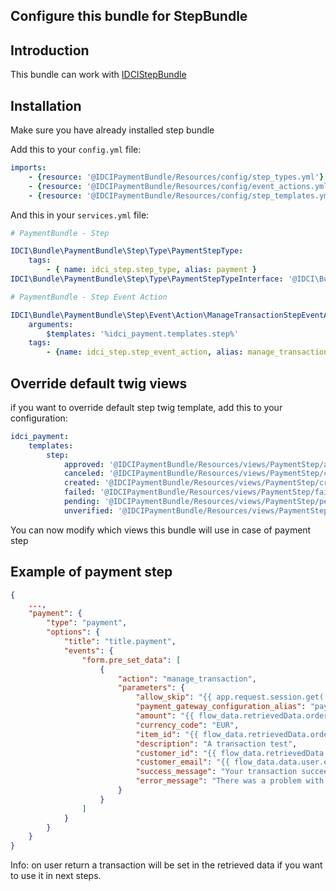 Configure this bundle for StepBundle
------------------------------------

## Introduction

This bundle can work with [IDCIStepBundle](https://github.com/IDCI-Consulting/StepBundle)

## Installation

Make sure you have already installed step bundle

Add this to your ```config.yml``` file:

```yaml
imports:
    - {resource: '@IDCIPaymentBundle/Resources/config/step_types.yml'}
    - {resource: '@IDCIPaymentBundle/Resources/config/event_actions.yml'}
    - {resource: '@IDCIPaymentBundle/Resources/config/step_templates.yml'}
```

And this in your ```services.yml``` file:
```yaml
# PaymentBundle - Step

IDCI\Bundle\PaymentBundle\Step\Type\PaymentStepType:
    tags:
        - { name: idci_step.step_type, alias: payment }
IDCI\Bundle\PaymentBundle\Step\Type\PaymentStepTypeInterface: '@IDCI\Bundle\PaymentBundle\Step\Type\PaymentStepType'

# PaymentBundle - Step Event Action

IDCI\Bundle\PaymentBundle\Step\Event\Action\ManageTransactionStepEventAction:
    arguments:
        $templates: '%idci_payment.templates.step%'
    tags:
        - {name: idci_step.step_event_action, alias: manage_transaction}
```

## Override default twig views

if you want to override default step twig template, add this to your configuration:

```yaml
idci_payment:
    templates:
        step:
            approved: '@IDCIPaymentBundle/Resources/views/PaymentStep/approved.html.twig'
            canceled: '@IDCIPaymentBundle/Resources/views/PaymentStep/canceled.html.twig'
            created: '@IDCIPaymentBundle/Resources/views/PaymentStep/created.html.twig'
            failed: '@IDCIPaymentBundle/Resources/views/PaymentStep/failed.html.twig'
            pending: '@IDCIPaymentBundle/Resources/views/PaymentStep/pending.html.twig'
            unverified: '@IDCIPaymentBundle/Resources/views/PaymentStep/unverified.html.twig'
```

You can now modify which views this bundle will use in case of payment step

## Example of payment step

```json
{
    ...,
    "payment": {
        "type": "payment",
        "options": {
            "title": "title.payment",
            "events": {
                "form.pre_set_data": [
                    {
                        "action": "manage_transaction",
                        "parameters": {
                            "allow_skip": "{{ app.request.session.get('allow_skip_payment_step')|default('0') }}",
                            "payment_gateway_configuration_alias": "paypal_test",
                            "amount": "{{ flow_data.retrievedData.order.amount * 100 }}",
                            "currency_code": "EUR",
                            "item_id": "{{ flow_data.retrievedData.order.id }}",
                            "description": "A transaction test",
                            "customer_id": "{{ flow_data.retrievedData.user.id }}",
                            "customer_email": "{{ flow_data.data.user.email_address }}",
                            "success_message": "Your transaction succeeded.",
                            "error_message": "There was a problem with your transaction, please try again."
                        }
                    }
                ]
            }
        }
    }
}
```

Info: on user return a transaction will be set in the retrieved data if you want to use it in next steps.

